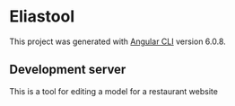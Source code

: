 # Eliastool

This project was generated with [Angular CLI](https://github.com/angular/angular-cli) version 6.0.8.

## Development server

This is a tool for editing a model for a restaurant website
